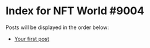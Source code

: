 # Index for NFT World #9004
Posts will be displayed in the order below:

- [Your first post](./001-first.md)

